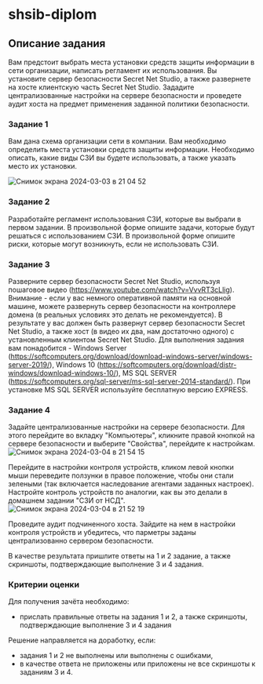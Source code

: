 # shsib-diplom

## Описание задания
Вам предстоит выбрать места установки средств защиты информации в сети организации, написать регламент их использования. Вы установите сервер безопасности Secret Net Studio, а также развернете на хосте клиентскую часть Secret Net Studio. Зададите централизованные настройки на сервере безопасности и проведете аудит хоста на предмет применения заданной политики безопасности.

### Задание 1
Вам дана схема организации сети в компании. Вам необходимо определить места установки средств защиты информации. 
Необходимо описать, какие виды СЗИ вы будете использовать, а также указать место их установки.

![Снимок экрана 2024-03-03 в 21 04 52](https://github.com/netology-code/shsib-diplom/assets/96241243/6423af93-50ec-42f8-8261-dcf20068a80b)

### Задание 2
Разработайте регламент использования СЗИ, которые вы выбрали в первом задании. 
В произвольной форме опишите задачи, которые будут решаться с использованием СЗИ.
В произвольной форме опишите риски, которые могут возникнуть, если не использовать СЗИ.

### Задание 3
Разверните сервер безопасности Secret Net Studio, используя пошаговое видео (https://www.youtube.com/watch?v=VvvRT3cLlig).
Внимание - если у вас немного оперативной памяти на основной машине, можете развернуть сервер безопасности на контроллере домена (в реальных условиях это делать не рекомендуется).
В результате у вас должен быть развернут сервер безопасности Secret Net Studio, а также хост (в видео их два, нам достаточно одного) с установленным клиентом Secret Net Studio.
Для выполнения задания вам понадобится - Windows Server (https://softcomputers.org/download/download-windows-server/windows-server-2019/), Windows 10 (https://softcomputers.org/download/distr-windows/download-windows-10/), MS SQL SERVER (https://softcomputers.org/sql-server/ms-sql-server-2014-standard/). При установке MS SQL SERVER используйте бесплатную версию EXPRESS.

### Задание 4
Задайте централизованные настройки на сервере безопасности.
Для этого перейдите во вкладку "Компьютеры", кликните правой кнопкой на сервере безопасности и выберите "Свойства", перейдите к настройкам.
![Снимок экрана 2024-03-04 в 21 54 15](https://github.com/netology-code/shsib-diplom/assets/96241243/89dac368-7155-4a4f-aff9-f0aa48d40642)

Перейдите в настройки контроля устройств, кликом левой кнопки мыши переведите ползунки в правое положение, чтобы они стали зелеными (так включается наследование агентами заданных настроек). Настройте контроль устройств по аналогии, как вы это делали в домашнем задании "СЗИ от НСД".
![Снимок экрана 2024-03-04 в 21 52 19](https://github.com/netology-code/shsib-diplom/assets/96241243/a2393f04-89b6-4903-b084-ff536ed558fe)


Проведите аудит подчиненного хоста. Зайдите на нем в настройки контроля устройств и убедитесь, что парметры заданы централизованно сервером безопасности.


В качестве результата пришлите ответы на 1 и 2 задание, а также скриншоты, подтверждающие выполнение 3 и 4 задания.

### Критерии оценки

Для получения зачёта необходимо:
- прислать правильные ответы на задания 1 и 2, а также скриншоты, подтверждающие выполнение 3 и 4 задания

Решение направляется на доработку, если:
- задания 1 и 2 не выполнены или выполнены с ошибками,
- в качестве ответа не приложены или приложены не все скриншоты к заданиям 3 и 4.
